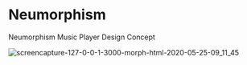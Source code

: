 # Neumorphism
Neumorphism Music Player Design Concept

![screencapture-127-0-0-1-3000-morph-html-2020-05-25-09_11_45](https://user-images.githubusercontent.com/58664635/82788819-77fc4e80-9e69-11ea-8cbd-d8e3b89ab1a6.png)
